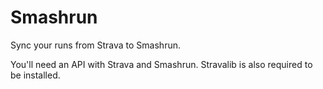 # Smashrun
Sync your runs from Strava to Smashrun. 

You'll need an API with Strava and Smashrun. Stravalib is also required to be installed. 
